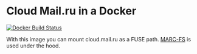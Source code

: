 # Cloud Mail.ru in a Docker

[![Docker Build Status](https://img.shields.io/docker/build/udalov/cloud-mail-ru-docker.svg)](https://hub.docker.com/r/udalov/cloud-mail-ru-docker/)


With this image you can mount cloud.mail.ru as a FUSE path. [MARC-FS](https://gitlab.com/Kanedias/MARC-FS.git) is used under the hood.
